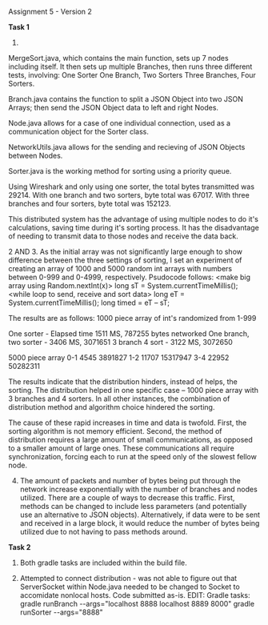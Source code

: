 ﻿Assignment 5 - Version 2

**Task 1**

1.  
MergeSort.java, which contains the main function, sets up 7 nodes including itself.
It then sets up multiple Branches, then runs three different tests, involving:
One Sorter
One Branch, Two Sorters
Three Branches, Four Sorters.

Branch.java contains the function to split a JSON Object into two JSON Arrays; then
    send the JSON Object data to left and right Nodes.

Node.java allows for a case of one individual connection, used as a communication object
    for the Sorter class.   

NetworkUtils.java allows for the sending and recieving of JSON Objects between Nodes.

Sorter.java is the working method for sorting using a priority queue.

Using Wireshark and only using one sorter, the total bytes transmitted was 29214.
With one branch and two sorters, byte total was 67017.
With three branches and four sorters, byte total was 152123.

This distributed system has the advantage of using multiple nodes to do it's calculations,
    saving time during it's sorting process.  It has the disadvantage of needing to transmit
    data to those nodes and receive the data back.

2 AND 3. 
As the initial array was not significantly large enough to show difference between the three settings of sorting, I set an experiment of creating an array of 1000 and 5000 random int arrays with numbers between 0-999 and 0-4999, respectively.  Psudocode follows:
<make big array using Random.nextInt(x)>
long sT = System.currentTimeMillis();
<while loop to send, receive and sort data>
long eT = System.currentTimeMillis();
long timed = eT – sT;

The results are as follows:
1000 piece array of int's randomized from 1-999

One sorter - Elapsed time 1511 MS, 787255 bytes networked
One branch, two sorter - 3406 MS, 3071651
3 branch 4 sort - 3122 MS, 3072650

5000 piece array
0-1 4545  3891827
1-2 11707 15317947
3-4 22952 50282311

The results indicate that the distribution hinders, instead of helps, the sorting. The distribution helped in one specific case – 1000 piece array with 3 branches and 4 sorters.  In all other instances, the combination of distribution method and algorithm choice hindered the sorting.

The cause of these rapid increases in time and data is twofold.  First, the sorting algorithm is not memory efficient.  Second, the method of distribution requires a large amount of small communications, as opposed to a smaller amount of large ones.  These communications all require synchronization, forcing each to run at the speed only of the slowest fellow node.

4. The amount of packets and number of bytes being put through the network increase exponentially with the number of branches and nodes utilized.  There are a couple of ways to decrease this traffic.  First, methods can be changed to include less parameters (and potentially use an alternative to JSON objects).  Alternatively, if data were to be sent and received in a large block, it would reduce the number of bytes being utilized due to not having to pass methods around.  

**Task 2**

1.  Both gradle tasks are included within the build file.

2.  Attempted to connect distribution - was not able to figure out that ServerSocket within Node.java needed to be changed to Socket to accomidate nonlocal hosts.  Code submitted as-is.
EDIT:
Gradle tasks:
gradle runBranch --args="localhost 8888 localhost 8889 8000"
gradle runSorter --args="8888"
